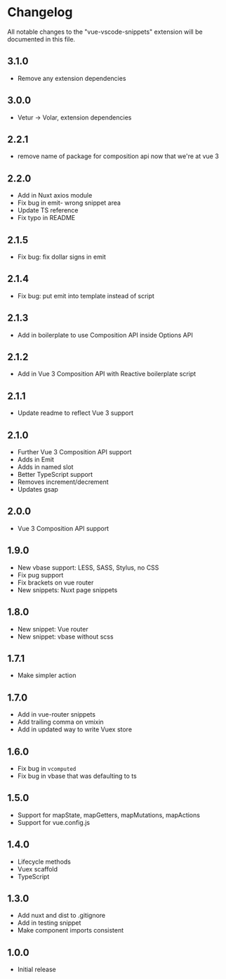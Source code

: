 # Changelog

All notable changes to the "vue-vscode-snippets" extension will be documented in this file.

## 3.1.0

- Remove any extension dependencies

## 3.0.0

- Vetur -> Volar, extension dependencies

## 2.2.1

- remove name of package for composition api now that we're at vue 3

## 2.2.0

- Add in Nuxt axios module
- Fix bug in emit- wrong snippet area
- Update TS reference
- Fix typo in README

## 2.1.5

- Fix bug: fix dollar signs in emit

## 2.1.4

- Fix bug: put emit into template instead of script

## 2.1.3

- Add in boilerplate to use Composition API inside Options API

## 2.1.2

- Add in Vue 3 Composition API with Reactive boilerplate script

## 2.1.1

- Update readme to reflect Vue 3 support

## 2.1.0

- Further Vue 3 Composition API support
- Adds in Emit
- Adds in named slot
- Better TypeScript support
- Removes increment/decrement
- Updates gsap

## 2.0.0

- Vue 3 Composition API support

## 1.9.0

- New vbase support: LESS, SASS, Stylus, no CSS
- Fix pug support
- Fix brackets on vue router
- New snippets: Nuxt page snippets

## 1.8.0

- New snippet: Vue router
- New snippet: vbase without scss

## 1.7.1

- Make simpler action

## 1.7.0

- Add in vue-router snippets
- Add trailing comma on vmixin
- Add in updated way to write Vuex store

## 1.6.0

- Fix bug in `vcomputed`
- Fix bug in vbase that was defaulting to ts

## 1.5.0

- Support for mapState, mapGetters, mapMutations, mapActions
- Support for vue.config.js

## 1.4.0

- Lifecycle methods
- Vuex scaffold
- TypeScript

## 1.3.0

- Add nuxt and dist to .gitignore
- Add in testing snippet
- Make component imports consistent

## 1.0.0

- Initial release
